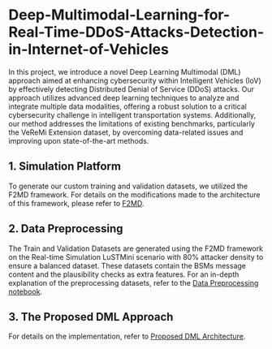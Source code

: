 # Deep-Multimodal-Learning-for-Real-Time-DDoS-Attacks-Detection-in-Internet-of-Vehicles
In this project, we introduce a novel Deep Learning Multimodal (DML) approach aimed at enhancing cybersecurity within Intelligent Vehicles (IoV) by effectively detecting Distributed Denial of Service (DDoS) attacks. Our approach utilizes advanced deep learning techniques to analyze and integrate multiple data modalities, offering a robust solution to a critical cybersecurity challenge in intelligent transportation systems. Additionally, our method addresses the limitations of existing benchmarks, particularly the VeReMi Extension dataset, by overcoming data-related issues and improving upon state-of-the-art methods.
## 1. Simulation Platform
To generate our custom training and validation datasets, we utilized the F2MD framework. For details on the modifications made to the architecture of this framework, please refer to [F2MD](./F2MD/).
## 2. Data Preprocessing
The Train and Validation Datasets are generated using the F2MD framework on the Real-time Simulation LuSTMini scenario with 80% attacker density to ensure a balanced dataset. These datasets contain the BSMs message content and the plausibility checks as extra features.
For an in-depth explanation of the preprocessing datasets, refer to the [Data Preprocessing notebook](./DataPreprocessing.ipynb).
## 3. The Proposed DML Approach
For details on the implementation, refer to [Proposed DML Architecture](./ProposedDML.ipynb).


